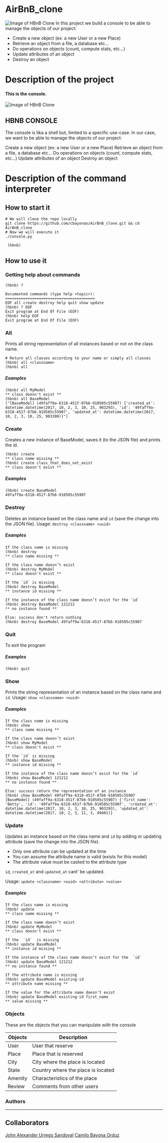 # AirBnB_clone
![Image of HBnB Clone](https://github.com/cbayonao/AirBnB_clone/blob/master/hbnb_clone.png?raw=true)
In this project we build a console to be able to manage the objects of our project:

-   Create a new object (ex: a new User or a new Place)
-   Retrieve an object from a file, a database etc…
-   Do operations on objects (count, compute stats, etc…)
-   Update attributes of an object
-   Destroy an object


# Description of the project
#### This is the console.
![Image of HBnB Clone](https://github.com/cbayonao/AirBnB_clone/blob/master/consolo_diagram.png?raw=true)
## HBNB CONSOLE
The console is lika a shell but, limited to a specific use-case. In our case, we want to be able to manage the objects of our project:

Create a new object (ex: a new User or a new Place)
Retrieve an object from a file, a database etc…
Do operations on objects (count, compute stats, etc…)
Update attributes of an object
Destroy an object
# Description of the command interpreter

## How to start it
```
# We will clone the repo locally
git clone https://github.com/cbayonao/AirBnB_clone.git && cd AirBnB_clone
# Now we will execute it
./console.py
```
```
 (hbnb)
```
## How to use it
### Getting help about commands
```
(hbnb) ?

Documented commands (type help <topic>):
========================================
EOF all create destroy help quit show update
(hbnb) ? EOF
Exit program at End Of File (EOF)
(hbnb) help EOF
Exit program at End Of File (EOF)
```
### All
Prints all string representation of all instances based or not on the class name.
```
# Return all classes according to your name or simply all classes
(hbnb) all <classname>
(hbnb) all
```
##### Examples
```
(hbnb) all MyModel
** class doesn't exist **
(hbnb) all BaseModel
["[BaseModel] (49faff9a-6318-451f-87b6-910505c55907) {'created_at': datetime.datetime(2017, 10, 2, 3, 10, 25, 903293), 'id': '49faff9a-6318-451f-87b6-910505c55907', 'updated_at': datetime.datetime(2017, 10, 2, 3, 10, 25, 903300)}"]
```
### Create

Creates a new instance of BaseModel, saves it (to the JSON file) and prints the id.
```
(hbnb) create
** class name missing **
(hbnb) create class_that_does_not_exist
** class doesn't exist **
```
##### Examples
```
(hbnb) create BaseModel
49faff9a-6318-451f-87b6-910505c55907
```
### Destroy
Deletes an instance based on the class name and `id` (save the change into the JSON file).
Usage:
`destroy <classname> <uuid>`
##### Examples
```
If the class name is missing
(hbnb) destroy
** class name missing **

If the class name doesn’t exist
(hbnb) destroy MyModel
** class doesn't exist **

If the `id` is missing
(hbnb) destroy BaseModel
** instance id missing **

If the instance of the class name doesn’t exist for the `id`
(hbnb) destroy BaseModel 121212
** no instance found **

Else: success don't return nothing
(hbnb) destroy BaseModel 49faff9a-6318-451f-87b6-910505c55907
```
### Quit
To exit the program
##### Examples
```
(hbnb) quit
```
### Show
Prints the string representation of an instance based on the class name and `id`.
Usage:
`show <classname> <uuid>`
##### Examples
```
If the class name is missing
(hbnb) show
** class name missing **

If the class name doesn’t exist
(hbnb) show MyModel
** class doesn't exist **

If the `id` is missing
(hbnb) show BaseModel
** instance id missing **

If the instance of the class name doesn’t exist for the `id`
(hbnb) show BaseModel 121212
** no instance found **

Else: success return the representation of an instance
(hbnb) show BaseModel 49faff9a-6318-451f-87b6-910505c55907
[BaseModel] (49faff9a-6318-451f-87b6-910505c55907) {'first_name': 'Betty', 'id': '49faff9a-6318-451f-87b6-910505c55907', 'created_at': datetime.datetime(2017, 10, 2, 3, 10, 25, 903293), 'updated_at': datetime.datetime(2017, 10, 2, 3, 11, 3, 49401)}
```
### Update
Updates an instance based on the class name and `id` by adding or updating attribute (save the change into the JSON file).
-   Only one attribute can be updated at the time
-   You can assume the attribute name is valid (exists for this model)
-   The attribute value must be casted to the attribute type

`id`,  `created_at`  and  `updated_at`  cant’ be updated.

Usage:
`update <classname> <uuid> <attribute> <value>`
##### Examples
```
If the class name is missing
(hbnb) update
** class name missing **

If the class name doesn’t exist
(hbnb) update MyModel
** class doesn't exist **

If the  `id`  is missing
(hbnb) update BaseModel
** instance id missing **

If the instance of the class name doesn’t exist for the  `id`
(hbnb) update BaseModel 121212
** no instance found **

If the attribute name is missing
(hbnb) update BaseModel existing-id
** attribute name missing **

If the value for the attribute name doesn’t exist
(hbnb) update BaseModel existing-id first_name
** value missing **
```
### Objects
These are the objects that you can manipulate with the console

| Objects       | Description                    |
|----------------|-------------------------------|
|User              |User that reserve            |
|Place             |Place that is reserved       |
|City              |City where the place is located|
|State             |Country where the place is located|
|Amenity           |Characteristics of the place |
|Review            |Comments from other users    |


### Authors
---
## Collaborators
[John Alexander Urrego Sandoval](https://github.com/mateo-a)
[Camilo Bayona Orduz](https://www.bayona.me/)
